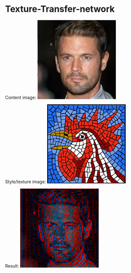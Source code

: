 # Texture-Transfer-network
Content image: 
![content image](https://github.com/Ritwik-Bhaduri/Texture-Transfer-network/blob/master/original%20images/index_13_0.png)

Style/texture image:
![content image](https://github.com/Ritwik-Bhaduri/Texture-Transfer-network/blob/master/original%20images/index_15_0.png)

Result:
![result](https://github.com/Ritwik-Bhaduri/Texture-Transfer-network/blob/master/original%20images/Result.gif)
